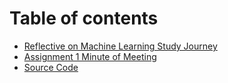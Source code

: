 # Table of contents

* [Reflective on Machine Learning Study Journey](README.md)
* [Assignment 1 Minute of Meeting](assignment-1-minute-of-meeting.md)
* [Source Code](https://github.com/indrad123/machinelearning/)
